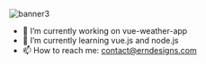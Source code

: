 ![banner3](https://user-images.githubusercontent.com/63167644/185747777-c72f5a78-c02e-4715-9af9-a94d5862af69.png)


- 🔭 I’m currently working on vue-weather-app 
- 🌱 I’m currently learning vue.js and node.js 
- 📫 How to reach me: contact@erndesigns.com 
